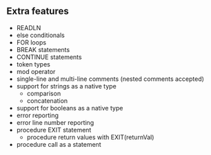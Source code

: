## Extra features
- READLN
- else conditionals
- FOR loops
- BREAK statements
- CONTINUE statements
- token types
- mod operator
- single-line and multi-line comments (nested comments accepted)
- support for strings as a native type 
    - comparison
    - concatenation
- support for booleans as a native type
- error reporting
- error line number reporting
- procedure EXIT statement
    - procedure return values with EXIT(returnVal)
- procedure call as a statement